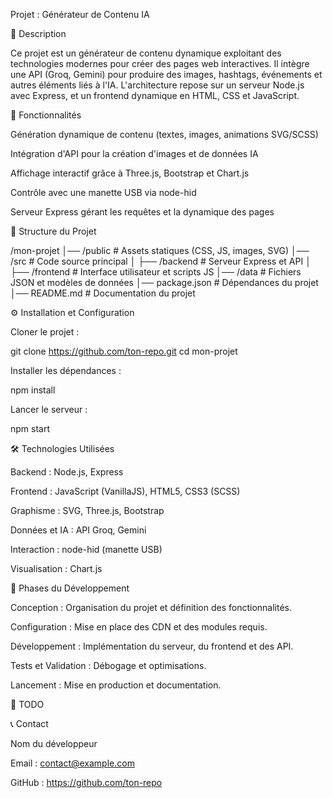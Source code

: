Projet : Générateur de Contenu IA

📌 Description

Ce projet est un générateur de contenu dynamique exploitant des technologies modernes pour créer des pages web interactives. Il intègre une API (Groq, Gemini) pour produire des images, hashtags, événements et autres éléments liés à l'IA. L'architecture repose sur un serveur Node.js avec Express, et un frontend dynamique en HTML, CSS et JavaScript.

🚀 Fonctionnalités

Génération dynamique de contenu (textes, images, animations SVG/SCSS)

Intégration d'API pour la création d'images et de données IA

Affichage interactif grâce à Three.js, Bootstrap et Chart.js

Contrôle avec une manette USB via node-hid

Serveur Express gérant les requêtes et la dynamique des pages

📁 Structure du Projet

/mon-projet
│── /public             # Assets statiques (CSS, JS, images, SVG)
│── /src                # Code source principal
│   ├── /backend        # Serveur Express et API
│   ├── /frontend       # Interface utilisateur et scripts JS
│── /data               # Fichiers JSON et modèles de données
│── package.json        # Dépendances du projet
│── README.md           # Documentation du projet

⚙️ Installation et Configuration

Cloner le projet :

git clone https://github.com/ton-repo.git
cd mon-projet

Installer les dépendances :

npm install

Lancer le serveur :

npm start

🛠️ Technologies Utilisées

Backend : Node.js, Express

Frontend : JavaScript (VanillaJS), HTML5, CSS3 (SCSS)

Graphisme : SVG, Three.js, Bootstrap

Données et IA : API Groq, Gemini

Interaction : node-hid (manette USB)

Visualisation : Chart.js

📖 Phases du Développement

Conception : Organisation du projet et définition des fonctionnalités.

Configuration : Mise en place des CDN et des modules requis.

Développement : Implémentation du serveur, du frontend et des API.

Tests et Validation : Débogage et optimisations.

Lancement : Mise en production et documentation.

📌 TODO



📞 Contact

Nom du développeur

Email : contact@example.com

GitHub : https://github.com/ton-repo

